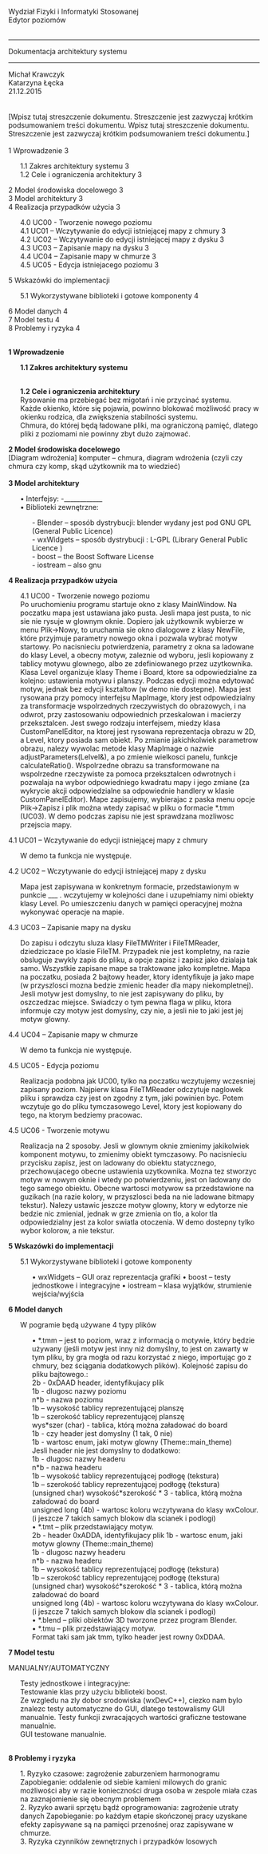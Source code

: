 Wydział Fizyki i Informatyki Stosowanej</br>
Edytor poziomów</br></br>
<hr>
Dokumentacja architektury systemu</br>
<hr>
Michał Krawczyk </br>
Katarzyna Łęcka</br>
21.12.2015</br>
</br>
</br>
[Wpisz tutaj streszczenie dokumentu. Streszczenie jest zazwyczaj krótkim podsumowaniem treści dokumentu. Wpisz tutaj streszczenie dokumentu. Streszczenie jest zazwyczaj krótkim podsumowaniem treści dokumentu.]
</br>
</br>
1	Wprowadzenie	3</br><ul>
1.1	Zakres architektury systemu	3</br>
1.2	Cele i ograniczenia architektury	3</br></ul>
2	Model środowiska docelowego	3</br>
3	Model architektury	3</br>
4	Realizacja przypadków użycia	3</br><ul>
4.0 UC00 - Tworzenie nowego poziomu</br>
4.1	UC01 – Wczytywanie do edycji istniejącej mapy z chmury	3</br>
4.2	UC02 – Wczytywanie do edycji istniejącej mapy z dysku	3</br>
4.3	UC03 – Zapisanie mapy na dysku	3</br>
4.4	UC04 – Zapisanie mapy w chmurze	3</br>
4.5	UC05 - Edycja istniejacego poziomu	3</br></ul>
5	Wskazówki do implementacji</br><ul>
5.1	Wykorzystywane biblioteki i gotowe komponenty	4</br></ul>
6	Model danych	4</br>
7	Model testu	4</br>
8	Problemy i ryzyka	4</br>
</br>

<b>1	Wprowadzenie</br><ul>
1.1	Zakres architektury systemu</br>
</br>

1.2	Cele i ograniczenia architektury</br></b>
Rysowanie ma przebiegać bez migotań i nie przycinać systemu.</br>
Każde okienko, które się pojawia, powinno blokować możliwość pracy w okienku rodzica, dla zwiększenia stabilności systemu.</br>
Chmura, do której będą ładowane pliki, ma ograniczoną pamięć, dlatego pliki z poziomami nie powinny zbyt dużo zajmować.</br>
</ul>
<b>
2	Model środowiska docelowego</br></b>
[Diagram wdrożenia] komputer – chmura, diagram wdrożenia (czyli czy chmura czy komp, skąd użytkownik ma to wiedzieć)</br>
</br>
<b>
3	Model architektury</br>
<ul></b>
•	Interfejsy:
-____________</br>
•	Biblioteki zewnętrzne:
<ul>
- Blender – sposób dystrybucji: blender wydany jest pod GNU GPL (General Public Licence)</br>
- wxWidgets – sposób dystrybucji : L-GPL (Library General Public Licence )</br>
- boost – the Boost Software License</br>
- iostream – also gnu</br>
</ul>
</ul>
<b>
4	Realizacja przypadków użycia</br></b>
<ul>
4.1 UC00 - Tworzenie nowego poziomu</br> 
Po uruchomieniu programu startuje okno z klasy MainWindow. Na poczatku mapa jest ustawiana jako pusta. Jesli mapa jest pusta, to nic sie nie rysuje w glownym oknie. Dopiero jak użytkownik wybierze w menu Plik->Nowy, to uruchamia sie okno dialogowe z klasy NewFile, które przyjmuje parametry nowego okna i pozwala wybrać motyw startowy. Po nacisnieciu potwierdzenia, parametry z okna sa ladowane do klasy Level, a obecny motyw, zaleznie od wyboru, jesli kopiowany z tablicy motywu glownego, albo ze zdefiniowanego przez uzytkownika. Klasa Level organizuje klasy Theme i Board, ktore sa odpowiedzialne za kolejno: ustawienia motywu i planszy. Podczas edycji można edytować motyw, jednak bez edycji ksztaltow (w demo nie dostepne). Mapa jest rysowana przy pomocy interfejsu MapImage, ktory jest odpowiedzialny za transformacje wspolrzednych rzeczywistych do obrazowych, i na odwrot, przy zastosowaniu odpowiednich przeskalowan i macierzy przeksztalcen. Jest swego rodzaju interfejsem, miedzy klasa CustomPanelEditor, na ktorej jest rysowana reprezentacja obrazu w 2D, a Level, ktory posiada sam obiekt. Po zmianie jakichkolwiek parametrow obrazu, nalezy wywolac metode klasy MapImage o nazwie adjustParameters(Lelvel&), a po zmienie wielkosci panelu, funkcje calculateRatio(). Wspolrzedne obrazu sa transformowane na wspolrzedne rzeczywiste za pomoca przeksztalcen odwrotnych i pozwalaja na wybor odpowiedniego kwadratu mapy i jego zmiane (za wykrycie akcji odpowiedzialne sa odpowiednie handlery w klasie CustomPanelEditor). Mape zapisujemy, wybierajac z paska menu opcje Plik->Zapisz i plik można wtedy zapisać w pliku o formacie *.tmm (UC03). W demo podczas zapisu nie jest sprawdzana mozliwosc przejscia mapy.</br>
</ul>
4.1	UC01 – Wczytywanie do edycji istniejącej mapy z chmury</br>
<ul>
W demo ta funkcja nie występuje.
</ul>
4.2	UC02 – Wczytywanie do edycji istniejącej mapy z dysku
<ul>
Mapa jest zapisywana w konkretnym formacie, przedstawionym w punkcie ___ . wczytujemy w kolejności dane i uzupełniamy nimi obiekty klasy Level. Po umieszczeniu danych w pamięci operacyjnej można wykonywać operacje na mapie. 
</ul>
4.3	UC03 – Zapisanie mapy na dysku
<ul>
Do zapisu i odczytu sluza klasy FileTMWriter i FileTMReader, dziedziczace po klasie FileTM. Przypadek nie jest kompletny, na razie obsluguje zwykly zapis do pliku, a opcje zapisz i zapisz jako dzialaja tak samo. Wszystkie zapisane mape sa traktowane jako kompletne.
Mapa na poczatku, posiada 2 bajtowy header, ktory identyfikuje ja jako mape (w przyszlosci mozna bedzie zmienic header dla mapy niekompletnej). Jesli motyw jest domyslny, to nie jest zapisywany do pliku, by oszczedzac miejsce. Swiadczy o tym pewna flaga w pliku, ktora informuje czy motyw jest domyslny, czy nie, a jesli nie to jaki jest jej motyw glowny.
</ul>
4.4	UC04 – Zapisanie mapy w chmurze
<ul>
W demo ta funkcja nie występuje.
</ul>
4.5	UC05 - Edycja poziomu
<ul>
Realizacja podobna jak UC00, tylko na poczatku wczytujemy wczesniej zapisany poziom. Najpierw klasa FileTMReader odczytuje naglowek pliku i sprawdza czy jest on zgodny z tym, jaki powinien byc. Potem wczytuje go do pliku tymczasowego Level, ktory jest kopiowany do tego, na ktorym bedziemy pracowac.
</ul>

4.5	UC06 - Tworzenie motywu
<ul>
Realizacja na 2 sposoby. Jesli w glownym oknie zmienimy jakikolwiek komponent motywu, to zmienimy obiekt tymczasowy. Po nacisnieciu przycisku zapisz, jest on ladowany do obiektu statycznego, przechowujacego obecne ustawienia uzytkownika. Mozna tez stworzyc motyw w nowym oknie i wtedy po potwierdzeniu, jest on ladowany do tego samego obiektu. Obecne wartosci motywow sa przedstawione na guzikach (na razie kolory, w przyszlosci beda na nie ladowane bitmapy tekstur).
Nalezy ustawic jeszcze motyw glowny, ktory w edytorze nie bedzie nic zmienial, jednak w grze zmienia on tlo, a kolor tla odpowiedzialny jest za kolor swiatla otoczenia.
W demo dostepny tylko wybor kolorow, a nie tekstur.
</ul>
</ul><b>
5	Wskazówki do implementacji</br></b>
<ul>
5.1	Wykorzystywane biblioteki i gotowe komponenty</br>
<ul>
•	wxWidgets – GUI oraz reprezentacja grafiki
•	boost – testy jednostkowe i integracyjne
•	iostream – klasa wyjątków, strumienie wejścia/wyjścia
</ul>
</ul>
<b>
6	Model danych</br></b>
<ul>
W pogramie będą używane 4 typy plików</br>
<ul>
•	*.tmm – jest to poziom, wraz z informacją o motywie, który będzie używany (jeśli motyw jest inny niż domyślny, to jest on zawarty w tym pliku, by gra mogła od razu korzystać z niego, importując go z chmury, bez ściągania dodatkowych plików).
Kolejność zapisu do pliku bajtowego.:</br>
2b - 0xDAAD header, identyfikujacy plik</br>
1b - dlugosc nazwy poziomu</br>
n*b - nazwa poziomu</br>
1b – wysokość tablicy reprezentującej planszę</br>
1b – szerokość tablicy reprezentującej planszę</br>
wys*szer (char) - tablica, którą można załadować do board</br>
1b - czy header jest domyslny (1 tak, 0 nie)</br>
1b - wartosc enum, jaki motyw glowny (Theme::main_theme)</br>
Jesli header nie jest domyslny to dodatkowo: </br>
1b - dlugosc nazwy headeru</br>
n*b - nazwa headeru</br>
1b – wysokość tablicy reprezentującej podłogę (tekstura)</br>
1b – szerokość tablicy reprezentującej podłogę (tekstura)</br>
(unsigned char) wysokość*szerokość * 3 - tablica, którą można załadować do board</br>
unsigned long (4b) - wartosc koloru wczytywana do klasy wxColour.</br>
(i jeszcze 7 takich samych blokow dla scianek i podlogi)</br>
•	*.tmt – plik przedstawiający motyw. </br>
2b - header 0xADDA, identyfikujacy plik
1b - wartosc enum, jaki motyw glowny (Theme::main_theme)</br>
1b - dlugosc nazwy headeru</br>
n*b - nazwa headeru</br>
1b – wysokość tablicy reprezentującej podłogę (tekstura)</br>
1b – szerokość tablicy reprezentującej podłogę (tekstura)</br>
(unsigned char) wysokość*szerokość * 3 - tablica, którą można załadować do board</br>
unsigned long (4b) - wartosc koloru wczytywana do klasy wxColour.</br>
(i jeszcze 7 takich samych blokow dla scianek i podlogi)</br>
•	*.blend – pliki obiektów 3D tworzone przez program Blender.</br>
•	*.tmu – plik przedstawiający motyw. </br>
Format taki sam jak tmm, tylko header jest rowny 0xDDAA.
</ul>
</ul>
<b>
7	Model testu</br></b>


MANUALNY/AUTOMATYCZNY
<ul>
Testy jednostkowe i integracyjne:</br>
Testowanie klas przy użyciu biblioteki boost.</br>
Ze wzgledu na zly dobor srodowiska (wxDevC++), ciezko nam bylo znalezc testy automatyczne do GUI, dlatego testowalismy GUI manualnie.
Testy funkcji zwracających wartości graficzne testowane manualnie.</br>
GUI testowane manualnie.</br>
</ul>
</br>
<b>
8	Problemy i ryzyka</b>
<ul>
1.	Ryzyko czasowe:  zagrożenie zaburzeniem harmonogramu
Zapobieganie: oddalenie od siebie kamieni milowych do granic możliwości aby w razie konieczności druga osoba w zespole miała czas na zaznajomienie się obecnym problemem</br>
2.	Ryzyko awarii sprzętu bądź oprogramowania: zagrożenie utraty danych
Zapobieganie: po każdym etapie skończonej pracy uzyskane efekty zapisywane są na pamięci przenośnej oraz zapisywane w chmurze.</br>
3.	Ryzyka czynników zewnętrznych i przypadków losowych</br>
</ul>
